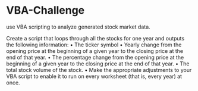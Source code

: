 # VBA-Challenge
use VBA scripting to analyze generated stock market data.

Create a script that loops through all the stocks for one year and outputs the following information:
•	The ticker symbol
•	Yearly change from the opening price at the beginning of a given year to the closing price at the end of that year.
•	The percentage change from the opening price at the beginning of a given year to the closing price at the end of that year.
•	The total stock volume of the stock.
•	Make the appropriate adjustments to your VBA script to enable it to run on every worksheet (that is, every year) at once.


